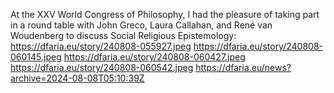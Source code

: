 At the XXV World Congress of Philosophy, I had the pleasure of taking part in a round table with John Greco, Laura Callahan, and René van Woudenberg to discuss Social Religious Epistemology: https://dfaria.eu/story/240808-055927.jpeg https://dfaria.eu/story/240808-060145.jpeg https://dfaria.eu/story/240808-060427.jpeg https://dfaria.eu/story/240808-060542.jpeg https://dfaria.eu/news?archive=2024-08-08T05:10:39Z